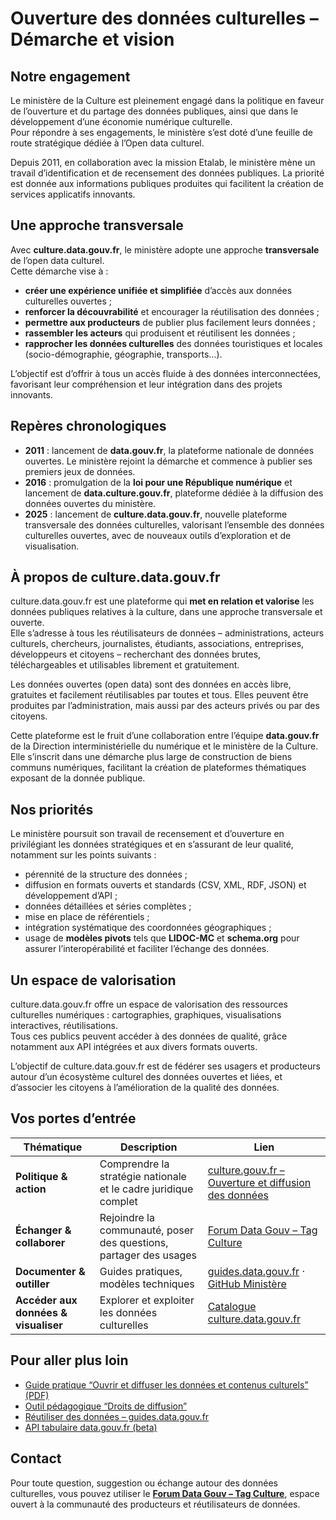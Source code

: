 # Ouverture des données culturelles – Démarche et vision

## Notre engagement

Le ministère de la Culture est pleinement engagé dans la politique en faveur de l’ouverture et du partage des données publiques, ainsi que dans le développement d’une économie numérique culturelle.  
Pour répondre à ses engagements, le ministère s’est doté d’une feuille de route stratégique dédiée à l’Open data culturel.

Depuis 2011, en collaboration avec la mission Etalab, le ministère mène un travail d’identification et de recensement des données publiques. La priorité est donnée aux informations publiques produites qui facilitent la création de services applicatifs innovants.

## Une approche transversale

Avec **culture.data.gouv.fr**, le ministère adopte une approche **transversale** de l’open data culturel.  
Cette démarche vise à :

- **créer une expérience unifiée et simplifiée** d’accès aux données culturelles ouvertes ;
- **renforcer la découvrabilité** et encourager la réutilisation des données ;
- **permettre aux producteurs** de publier plus facilement leurs données ;
- **rassembler les acteurs** qui produisent et réutilisent les données ;
- **rapprocher les données culturelles** des données touristiques et locales (socio-démographie, géographie, transports…).

L’objectif est d’offrir à tous un accès fluide à des données interconnectées, favorisant leur compréhension et leur intégration dans des projets innovants.

## Repères chronologiques

- **2011** : lancement de **data.gouv.fr**, la plateforme nationale de données ouvertes. Le ministère rejoint la démarche et commence à publier ses premiers jeux de données.
- **2016** : promulgation de la **loi pour une République numérique** et lancement de **data.culture.gouv.fr**, plateforme dédiée à la diffusion des données ouvertes du ministère.
- **2025** : lancement de **culture.data.gouv.fr**, nouvelle plateforme transversale des données culturelles, valorisant l’ensemble des données culturelles ouvertes, avec de nouveaux outils d’exploration et de visualisation.

## À propos de culture.data.gouv.fr

culture.data.gouv.fr est une plateforme qui **met en relation et valorise** les données publiques relatives à la culture, dans une approche transversale et ouverte.  
Elle s’adresse à tous les réutilisateurs de données – administrations, acteurs culturels, chercheurs, journalistes, étudiants, associations, entreprises, développeurs et citoyens – recherchant des données brutes, téléchargeables et utilisables librement et gratuitement.

Les données ouvertes (open data) sont des données en accès libre, gratuites et facilement réutilisables par toutes et tous. Elles peuvent être produites par l’administration, mais aussi par des acteurs privés ou par des citoyens.

Cette plateforme est le fruit d’une collaboration entre l’équipe **data.gouv.fr** de la Direction interministérielle du numérique et le ministère de la Culture.  
Elle s’inscrit dans une démarche plus large de construction de biens communs numériques, facilitant la création de plateformes thématiques exposant de la donnée publique.

## Nos priorités

Le ministère poursuit son travail de recensement et d’ouverture en privilégiant les données stratégiques et en s’assurant de leur qualité, notamment sur les points suivants :

- pérennité de la structure des données ;
- diffusion en formats ouverts et standards (CSV, XML, RDF, JSON) et développement d’API ;
- données détaillées et séries complètes ;
- mise en place de référentiels ;
- intégration systématique des coordonnées géographiques ;
- usage de **modèles pivots** tels que **LIDOC-MC** et **schema.org** pour assurer l’interopérabilité et faciliter l’échange des données.

## Un espace de valorisation

culture.data.gouv.fr offre un espace de valorisation des ressources culturelles numériques : cartographies, graphiques, visualisations interactives, réutilisations.  
Tous ces publics peuvent accéder à des données de qualité, grâce notamment aux API intégrées et aux divers formats ouverts.

L’objectif de culture.data.gouv.fr est de fédérer ses usagers et producteurs autour d’un écosystème culturel des données ouvertes et liées, et d’associer les citoyens à l’amélioration de la qualité des données.

## Vos portes d’entrée

| Thématique                           | Description                                                       | Lien                                                                                                                                                                                                                                          |
| ------------------------------------ | ----------------------------------------------------------------- | --------------------------------------------------------------------------------------------------------------------------------------------------------------------------------------------------------------------------------------------- |
| **Politique & action**               | Comprendre la stratégie nationale et le cadre juridique complet   | [culture.gouv.fr – Ouverture et diffusion des données](https://www.culture.gouv.fr/thematiques/innovation-numerique/faciliter-l-acces-aux-donnees-et-aux-contenus-culturels/ouvrir-et-diffuser-les-donnees-et-contenus-culturels-en-pratique) |
| **Échanger & collaborer**            | Rejoindre la communauté, poser des questions, partager des usages | [Forum Data Gouv – Tag Culture](https://forum.data.gouv.fr/tag/culture)                                                                                                                                                                       |
| **Documenter & outiller**            | Guides pratiques, modèles techniques                              | [guides.data.gouv.fr](https://guides.data.gouv.fr/) · [GitHub Ministère](https://github.com/culturecommunication/interoperabilite-modeles-referentiels)                                                                                       |
| **Accéder aux données & visualiser** | Explorer et exploiter les données culturelles                     | [Catalogue culture.data.gouv.fr](https://culture.data.gouv.fr)                                                                                                                                                                                |

## Pour aller plus loin

- [Guide pratique “Ouvrir et diffuser les données et contenus culturels” (PDF)](https://www.culture.gouv.fr/Media/Thematiques/Innovation-numerique/Folder/Livrables-GT-Numerisation/Numerisation-et-valorisation-des-contenus-culturels-guide-ouverture-et-reutilisation-des-informations-publiques-numeriques-du-secteur-culturel)
- [Outil pédagogique “Droits de diffusion”](https://www.culture.gouv.fr/droitsdediffusion/)
- [Réutiliser des données – guides.data.gouv.fr](https://guides.data.gouv.fr/reutiliser-des-donnees)
- [API tabulaire data.gouv.fr (beta)](https://www.data.gouv.fr/dataservices/api-tabulaire-data-gouv-fr-beta/)

## Contact

Pour toute question, suggestion ou échange autour des données culturelles, vous pouvez utiliser le **[Forum Data Gouv – Tag Culture](https://forum.data.gouv.fr/tag/culture)**, espace ouvert à la communauté des producteurs et réutilisateurs de données.
